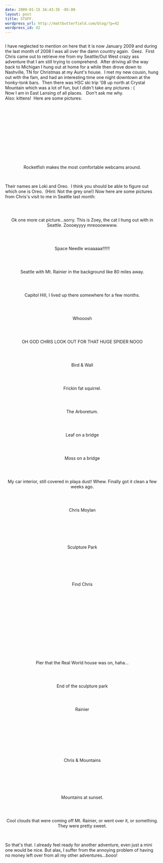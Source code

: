```yaml
--- 
date: 2009-01-15 16:43:35 -05:00
layout: post
title: STUFF.
wordpress_url: http://mattbutterfield.com/blog/?p=42
wordpress_id: 42
---
```

<p style="text-align: center;"><img src="http://mattbutterfield.com/blogpics/seattle/02.jpg" alt="" /></p>
<p style="text-align: center;"> </p>



I have neglected to mention on here that it is now January 2009 and during the last month of 2008 I was all over the damn country again.  Geez.  First Chris came out to retrieve me from my Seattle/Out West crazy ass adventure that I am still trying to comprehend.  After driving all the way back to Michigan I hung out at home for a while then drove down to Nashville, TN for Christmas at my Aunt's house.  I met my new cousin, hung out with the fam, and had an interesting time one night downtown at the honky-tonk bars.  Then there was HSC ski trip '08 up north at Crystal Mountain which was a lot of fun, but I didn't take any pictures : (  
Now I am in East Lansing of all places.   
Don't ask me why.  
Also: kittens!  Here are some pictures:

<p style="text-align: center;"><img src="http://mattbutterfield.com/01.jpg" alt="" /></p>
<p style="text-align: center;"></p>
<p><P align "left">&nbsp;</P></p>

<p style="text-align: center;"><img src="http://mattbutterfield.com/02.jpg" alt="" /></p>
<p style="text-align: center;"></p>
<p><P align "left">&nbsp;</P></p>

<p style="text-align: center;"><img src="http://mattbutterfield.com/03.jpg" alt="" /></p>
<p style="text-align: center;"></p>
<p><P align "left">&nbsp;</P></p>

<p style="text-align: center;"><img src="http://mattbutterfield.com/04.jpg" alt="" /></p>
<p style="text-align: center;"></p>
<p><P align "left">&nbsp;</P></p>

<p style="text-align: center;"><img src="http://mattbutterfield.com/blogpics/seattle/01.jpg" alt="" /></p>
<p style="text-align: center;">Rocketfish makes the most comfortable webcams around.</p>
<p><P align "left">&nbsp;</P></p>


Their names are Loki and Oreo.  I think you should be able to figure out which one is Oreo.  (Hint: Not the grey one!)  Now here are some pictures from Chris's visit to me in Seattle last month:
<p><P align "left">&nbsp;</P></p>
<p style="text-align: center;"><img src="http://mattbutterfield.com/blogpics/seattle/03.jpg" alt="" /></p>
<p style="text-align: center;">Ok one more cat picture...sorry.  This is Zoey, the cat I hung out with in Seattle.  Zoooeyyyy mreooowwww.</p>
<p><P align "left">&nbsp;</P></p>

<p style="text-align: center;"><img src="http://mattbutterfield.com/blogpics/seattle/06.jpg" alt="" /></p>
<p style="text-align: center;">Space Needle woaaaaa!!!!!!</p>
<p><P align "left">&nbsp;</P></p>

<p style="text-align: center;"><img src="http://mattbutterfield.com/blogpics/seattle/07.jpg" alt="" /></p>
<p style="text-align: center;">Seattle with Mt. Rainier in the background like 80 miles away.</p>
<p><P align "left">&nbsp;</P></p>

<p style="text-align: center;"><img src="http://mattbutterfield.com/blogpics/seattle/08.jpg" alt="" /></p>
<p style="text-align: center;">Capitol Hill, I lived up there somewhere for a few months.</p>
<p><P align "left">&nbsp;</P></p>

<p style="text-align: center;"><img src="http://mattbutterfield.com/blogpics/seattle/04.jpg" alt="" /></p>
<p style="text-align: center;">Whooosh</p>
<p><P align "left">&nbsp;</P></p>

<p style="text-align: center;"><img src="http://mattbutterfield.com/blogpics/seattle/05.jpg" alt="" /></p>
<p style="text-align: center;">OH GOD CHRIS LOOK OUT FOR THAT HUGE SPIDER NOOO</p>
<p><P align "left">&nbsp;</P></p>

<p style="text-align: center;"><img src="http://mattbutterfield.com/blogpics/seattle/09.jpg" alt="" /></p>
<p style="text-align: center;">Bird & Wall</p>
<p><P align "left">&nbsp;</P></p>

<p style="text-align: center;"><img src="http://mattbutterfield.com/blogpics/seattle/10.jpg" alt="" /></p>
<p style="text-align: center;">Frickin fat squirrel.</p>
<p><P align "left">&nbsp;</P></p>

<p style="text-align: center;"><img src="http://mattbutterfield.com/blogpics/seattle/11.jpg" alt="" /></p>
<p style="text-align: center;">The Arboretum.</p>
<p><P align "left">&nbsp;</P></p>

<p style="text-align: center;"><img src="http://mattbutterfield.com/blogpics/seattle/12.jpg" alt="" /></p>
<p style="text-align: center;">Leaf on a bridge</p>
<p><P align "left">&nbsp;</P></p>

<p style="text-align: center;"><img src="http://mattbutterfield.com/blogpics/seattle/13.jpg" alt="" /></p>
<p style="text-align: center;">Moss on a bridge</p>
<p><P align "left">&nbsp;</P></p>

<p style="text-align: center;"><img src="http://mattbutterfield.com/blogpics/seattle/14.jpg" alt="" /></p>
<p style="text-align: center;">My car interior, still covered in playa dust!  Whew.  Finally got it clean a few weeks ago.</p>
<p><P align "left">&nbsp;</P></p>

<p style="text-align: center;"><img src="http://mattbutterfield.com/blogpics/seattle/15.jpg" alt="" /></p>
<p style="text-align: center;">Chris Moylan</p>
<p><P align "left">&nbsp;</P></p>

<p style="text-align: center;"><img src="http://mattbutterfield.com/blogpics/seattle/16.jpg" alt="" /></p>
<p style="text-align: center;"></p>
<p><P align "left">&nbsp;</P></p>

<p style="text-align: center;"><img src="http://mattbutterfield.com/blogpics/seattle/17.jpg" alt="" /></p>
<p style="text-align: center;">Sculpture Park</p>
<p><P align "left">&nbsp;</P></p>

<p style="text-align: center;"><img src="http://mattbutterfield.com/blogpics/seattle/18.jpg" alt="" /></p>
<p style="text-align: center;"></p>
<p><P align "left">&nbsp;</P></p>

<p style="text-align: center;"><img src="http://mattbutterfield.com/blogpics/seattle/19.jpg" alt="" /></p>
<p style="text-align: center;">Find Chris</p>
<p><P align "left">&nbsp;</P></p>

<p style="text-align: center;"><img src="http://mattbutterfield.com/blogpics/seattle/20.jpg" alt="" /></p>
<p style="text-align: center;"></p>
<p><P align "left">&nbsp;</P></p>

<p style="text-align: center;"><img src="http://mattbutterfield.com/blogpics/seattle/21.jpg" alt="" /></p>
<p style="text-align: center;"></p>
<p><P align "left">&nbsp;</P></p>

<p style="text-align: center;"><img src="http://mattbutterfield.com/blogpics/seattle/22.jpg" alt="" /></p>
<p style="text-align: center;"></p>
<p><P align "left">&nbsp;</P></p>

<p style="text-align: center;"><img src="http://mattbutterfield.com/blogpics/seattle/23.jpg" alt="" /></p>
<p style="text-align: center;"></p>
<p><P align "left">&nbsp;</P></p>

<p style="text-align: center;"><img src="http://mattbutterfield.com/blogpics/seattle/24.jpg" alt="" /></p>
<p style="text-align: center;">Pier that the Real World house was on, haha...</p>
<p><P align "left">&nbsp;</P></p>

<p style="text-align: center;"><img src="http://mattbutterfield.com/blogpics/seattle/25.jpg" alt="" /></p>
<p style="text-align: center;">End of the sculpture park</p>
<p><P align "left">&nbsp;</P></p>

<p style="text-align: center;"><img src="http://mattbutterfield.com/blogpics/seattle/26.jpg" alt="" /></p>
<p style="text-align: center;">Rainier</p>
<p><P align "left">&nbsp;</P></p>

<p style="text-align: center;"><img src="http://mattbutterfield.com/blogpics/seattle/27.jpg" alt="" /></p>
<p style="text-align: center;"></p>
<p><P align "left">&nbsp;</P></p>

<p style="text-align: center;"><img src="http://mattbutterfield.com/blogpics/seattle/28.jpg" alt="" /></p>
<p style="text-align: center;"></p>
<p><P align "left">&nbsp;</P></p>

<p style="text-align: center;"><img src="http://mattbutterfield.com/blogpics/seattle/29.jpg" alt="" /></p>
<p style="text-align: center;">Chris & Mountains</p>
<p><P align "left">&nbsp;</P></p>

<p style="text-align: center;"><img src="http://mattbutterfield.com/blogpics/seattle/30.jpg" alt="" /></p>
<p style="text-align: center;"></p>
<p><P align "left">&nbsp;</P></p>

<p style="text-align: center;"><img src="http://mattbutterfield.com/blogpics/seattle/31.jpg" alt="" /></p>
<p style="text-align: center;">Mountains at sunset.</p>
<p><P align "left">&nbsp;</P></p>

<p style="text-align: center;"><img src="http://mattbutterfield.com/blogpics/seattle/32.jpg" alt="" /></p>
<p style="text-align: center;">Cool clouds that were coming off Mt. Rainier, or went over it, or something.  They were pretty sweet.</p>
<p><P align "left">&nbsp;</P></p>


So that's that.  I already feel ready for another adventure, even just a mini one would be nice.  But alas, I suffer from the annoying problem of having no money left over from all my other adventures...booo!
